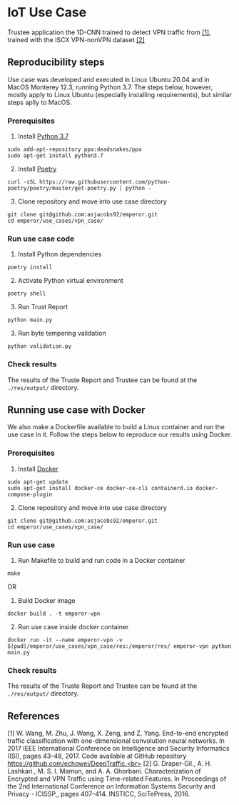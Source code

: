 # IoT Use Case

Trustee application the 1D-CNN trained to detect VPN traffic from [[1]](#references),<br> trained with the ISCX VPN-nonVPN dataset [[2]](#references)

## Reproducibility steps

Use case was developed and executed in Linux Ubuntu 20.04 and in MacOS Monterey 12.3, running Python 3.7.
The steps below, however, mostly apply to Linux Ubuntu (especially installing requirements), but similar steps aplly to MacOS.

### Prerequisites

1. Install [Python 3.7](https://www.python.org/downloads/)
```   
sudo add-apt-repository ppa:deadsnakes/ppa
sudo apt-get install python3.7
```

2. Install [Poetry](https://python-poetry.org/docs/)
```
curl -sSL https://raw.githubusercontent.com/python-poetry/poetry/master/get-poetry.py | python -
```

3. Clone repository and move into use case directory
```
git clone git@github.com:asjacobs92/emperor.git
cd emperor/use_cases/vpn_case/
```

### Run use case code

1. Install Python dependencies
```
poetry install
```

2. Activate Python virtual environment 
```
poetry shell
```

3. Run Trust Report
```
python main.py 
``` 

3. Run byte tempering validation
```
python validation.py 
``` 

### Check results

The results of the Truste Report and Trustee can be found at the `./res/output/` directory.


## Running use case with Docker 

We also make a Dockerfile available to build a Linux container and run the use case in it. 
Follow the steps below to reproduce our results using Docker.

### Prerequisites

1. Install [Docker](https://docs.docker.com/engine/install/ubuntu/)
```
sudo apt-get update
sudo apt-get install docker-ce docker-ce-cli containerd.io docker-compose-plugin
```

2. Clone repository and move into use case directory
```
git clone git@github.com:asjacobs92/emperor.git
cd emperor/use_cases/vpn_case/
```

### Run use case 

1. Run Makefile to build and run code in a Docker container
```
make
```

OR


1. Build Docker image
```
docker build . -t emperor-vpn
```

2. Run use case inside docker container
```
docker run -it --name emperor-vpn -v $(pwd)/emperor/use_cases/vpn_case/res:/emperor/res/ emperor-vpn python main.py 
```

### Check results

The results of the Truste Report and Trustee can be found at the `./res/output/` directory.

## References

[1] W. Wang, M. Zhu, J. Wang, X. Zeng, and Z. Yang. End-to-end encrypted traffic classification with one-dimensional convolution neural networks. In 2017 IEEE International Conference on Intelligence and Security Informatics (ISI), pages 43–48, 2017. Code available at GitHub repository https://github.com/echowei/DeepTraffic.<br>
[2] G. Draper-Gil., A. H. Lashkari., M. S. I. Mamun, and A. A. Ghorbani. Characterization of Encrypted and VPN Traffic using Time-related Features. In Proceedings of the 2nd International Conference on Information Systems Security and Privacy - ICISSP,, pages 407–414. INSTICC, SciTePress, 2016.<br>